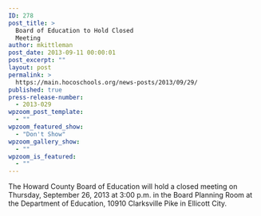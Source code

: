```yaml
---
ID: 278
post_title: >
  Board of Education to Hold Closed
  Meeting
author: mkittleman
post_date: 2013-09-11 00:00:01
post_excerpt: ""
layout: post
permalink: >
  https://main.hocoschools.org/news-posts/2013/09/29/
published: true
press-release-number:
  - 2013-029
wpzoom_post_template:
  - ""
wpzoom_featured_show:
  - "Don't Show"
wpzoom_gallery_show:
  - ""
wpzoom_is_featured:
  - ""
---
```

The Howard County Board of Education will hold a closed meeting on Thursday, September 26, 2013 at 3:00 p.m. in the Board Planning Room at the Department of Education, 10910 Clarksville Pike in Ellicott City.